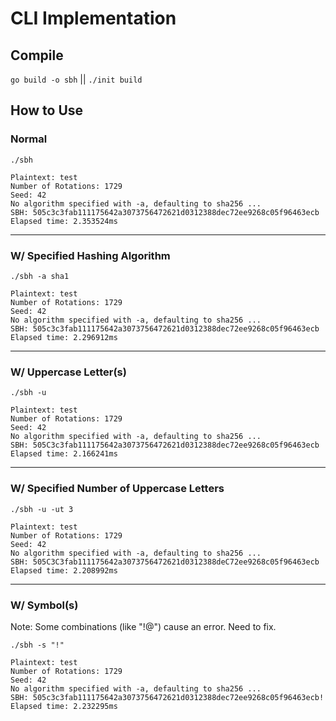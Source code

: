 # CLI Implementation

## Compile

`go build -o sbh` || `./init build`

## How to Use

### Normal

`./sbh`

```
Plaintext: test
Number of Rotations: 1729
Seed: 42
No algorithm specified with -a, defaulting to sha256 ...
SBH: 505c3c3fab111175642a3073756472621d0312388dec72ee9268c05f96463ecb
Elapsed time: 2.353524ms
```

---

### W/ Specified Hashing Algorithm

`./sbh -a sha1`

```
Plaintext: test
Number of Rotations: 1729
Seed: 42
No algorithm specified with -a, defaulting to sha256 ...
SBH: 505c3c3fab111175642a3073756472621d0312388dec72ee9268c05f96463ecb
Elapsed time: 2.296912ms
```

---

### W/ Uppercase Letter(s)

`./sbh -u`

```
Plaintext: test
Number of Rotations: 1729
Seed: 42
No algorithm specified with -a, defaulting to sha256 ...
SBH: 505C3c3fab111175642a3073756472621d0312388dec72ee9268c05f96463ecb
Elapsed time: 2.166241ms
```

---

### W/ Specified Number of Uppercase Letters

`./sbh -u -ut 3`

```
Plaintext: test
Number of Rotations: 1729
Seed: 42
No algorithm specified with -a, defaulting to sha256 ...
SBH: 505C3C3fab111175642a3073756472621d0312388deC72ee9268c05f96463ecb
Elapsed time: 2.208992ms
```

---

### W/ Symbol(s)

Note: Some combinations (like "!@") cause an error. Need to fix.

`./sbh -s "!"`

```
Plaintext: test
Number of Rotations: 1729
Seed: 42
No algorithm specified with -a, defaulting to sha256 ...
SBH: 505c3c3fab111175642a3073756472621d0312388dec72ee9268c05f96463ecb!
Elapsed time: 2.232295ms
```
